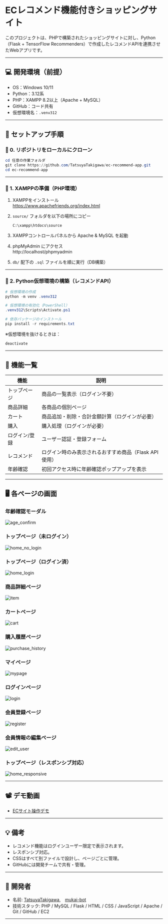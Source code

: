 # ECレコメンド機能付きショッピングサイト

このプロジェクトは、PHPで構築されたショッピングサイトに対し、Python（Flask + TensorFlow Recommenders）で作成したレコメンドAPIを連携させたWebアプリです。

---

## 💻 開発環境（前提）

- OS：Windows 10/11
- Python：3.12系
- PHP：XAMPP 8.2以上（Apache + MySQL）
- GitHub：コード共有
- 仮想環境名：`.venv312`

---

## 🧪 セットアップ手順

### 🔸 0. リポジトリをローカルにクローン

```powershell
cd 任意の作業フォルダ
git clone https://github.com/TatsuyaTakigawa/ec-recommend-app.git
cd ec-recommend-app
```

---


### 🔸 1. XAMPPの準備（PHP環境）

1. XAMPPをインストール  
   https://www.apachefriends.org/index.html

2. `source/` フォルダを以下の場所にコピー  
   ```
   C:\xampp\htdocs\source
   ```

3. XAMPPコントロールパネルから Apache & MySQL を起動

4. phpMyAdmin にアクセス  
   http://localhost/phpmyadmin

5. `db/` 配下の `.sql` ファイルを順に実行（DB構築）

---


### 🔸 2. Python仮想環境の構築（レコメンドAPI）

```powershell
# 仮想環境の作成
python -m venv .venv312

# 仮想環境の有効化（PowerShell）
.venv312\Scripts\Activate.ps1

# 依存パッケージのインストール
pip install -r requirements.txt
```

※仮想環境を抜けるときは：

```powershell
deactivate
```

---

## 🔧 機能一覧

| 機能         | 説明 |
|--------------|------|
| トップページ | 商品の一覧表示（ログイン不要） |
| 商品詳細     | 各商品の個別ページ |
| カート       | 商品追加・削除・合計金額計算（ログインが必要）|
| 購入         | 購入処理（ログインが必要） |
| ログイン/登録 | ユーザー認証・登録フォーム |
| レコメンド   | ログイン時のみ表示されるおすすめ商品（Flask API使用） |
| 年齢確認     | 初回アクセス時に年齢確認ポップアップを表示 |

---

## 🖥️ 各ページの画面

### 年齢確認モーダル
![age_confirm](./screenshots/age_confirm.png)

### トップページ（未ログイン）
![home_no_login](./screenshots/home_no_login.png)

### トップページ（ログイン済）
![home_login](./screenshots/home_login.png)

### 商品詳細ページ
![item](./screenshots/item.png)

### カートページ
![cart](./screenshots/cart.png)

### 購入履歴ページ
![purchase_history](./screenshots/purchase_history.png)

### マイページ
![mypage](./screenshots/mypage.png)

### ログインページ
![login](./screenshots/login.png)

### 会員登録ページ
![register](./screenshots/register.png)

### 会員情報の編集ページ
![edit_user](./screenshots/edit_user.png)

### トップページ（レスポンシブ対応）
![home_responsive](./screenshots/home_responsive.png)

---

## 📽️ デモ動画

- [ECサイト操作デモ](https://drive.google.com/file/d/1UhAUpzvR4OY_B1sPqj3X9gmZSC2Ah4AB/view?usp=sharing)

---

## 💡 備考

- レコメンド機能はログインユーザー限定で表示されます。
- レスポンシブ対応。
- CSSはすべて別ファイルで設計し、ページごとに管理。
- GitHubには開発チームで共有・管理。

---

## 👤 開発者

- 名前: [TatsuyaTakigawa](https://github.com/TatsuyaTakigawa),　[mukai-bot](https://github.com/mukai-bot)
- 技術スタック: PHP / MySQL / Flask / HTML / CSS / JavaScript / Apache / Git / GitHub / EC2

---
